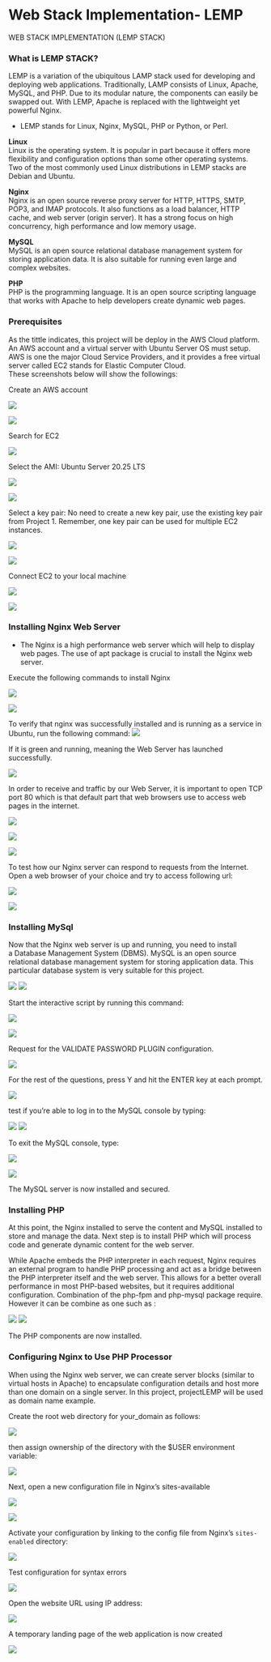 # Web Stack Implementation- LEMP
WEB STACK IMPLEMENTATION (LEMP STACK)

### What is LEMP STACK?
LEMP is a variation of the ubiquitous LAMP stack used for developing and deploying web applications. Traditionally, LAMP consists of Linux, Apache, MySQL, and PHP. Due to its modular nature, the components can easily be swapped out. With LEMP, Apache is replaced with the lightweight yet powerful Nginx.

* LEMP  stands for Linux, Nginx, MySQL, PHP or Python, or Perl.

**Linux**  
Linux is the operating system. It is popular in part because it offers more flexibility and configuration options than some other operating systems. Two of the most commonly used Linux distributions in LEMP stacks are Debian and Ubuntu.

**Nginx**  
Nginx is an open source reverse proxy server for HTTP, HTTPS, SMTP, POP3, and IMAP protocols. It also functions as a load balancer, HTTP cache, and web server (origin server). It has a strong focus on high concurrency, high performance and low memory usage. 

**MySQL**  
MySQL is an open source relational database management system for storing application data. It is also suitable for running even large and complex websites.

**PHP**  
PHP is the programming language.  It is an open source scripting language that works with Apache to help developers create dynamic web pages.

### Prerequisites

As the tittle indicates, this project will be deploy in the AWS Cloud platform.  An AWS account and a virtual server with Ubuntu Server OS must setup.
AWS is one the major Cloud Service Providers, and it provides a free virtual server called EC2 stands for Elastic Computer Cloud.  
These screenshots below will show the followings:

Create an AWS account

![](pics/aws.png)

![](pics/aws-console.png)

Search for EC2

![](pics/ec2.png)


Select the AMI: Ubuntu Server 20.25 LTS

![](pics/ec2-ami.png)

![](pics/ec2-type.png)

Select a key pair: No need to create a new key pair, use the existing key pair from Project 1. Remember, one key pair can be used for multiple EC2 instances.

![](pics/ec2-keypair-sel.png)

![](pics/ec2-summary.png)


Connect EC2 to your local machine

![](pics/GitBash.png)

![](pics/ec2-to-local-m.png)


### Installing Nginx Web Server

* The Nginx is a high performance web server which will help to display web pages. The use of apt package is crucial to install the Nginx web server. 

Execute the following commands to install Nginx

![](pics/nginx-install.png)

![](pics/nginx-install1.png)

To verify that nginx was successfully installed and is running as a service in Ubuntu, run the following command:
![](pics/nginx-succ-install.png)

If it is green and running, meaning the Web Server has launched successfully.

![](pics/nginx-green.png)

In order to receive and traffic by our Web Server, it is important to open TCP port 80 which is that default part that web browsers use to access web pages in the internet. 

![](pics/inbound-rule1.png)

![](pics/inbound-rule2.png)

![](pics/inbound-rule3.png)

To test how our Nginx server can respond to requests from the Internet. Open a web browser of your choice and try to access following url: 

![](pics/welcome0-nginx.png)

![](pics/welcome-nginx.png)

### Installing MySql

Now that the Nginx web server is up and running, you need to install a Database Management System (DBMS). MySQL is an open source relational database management system for storing application data. This particular database system is very suitable for this project.  

![](pics/mysql.png)
![](pics/mysql1.png)

Start the interactive script by running this command:

![](pics/mysql2.png)

![](pics/mysql3.png)


Request for the VALIDATE PASSWORD PLUGIN configuration.

![](pics/mysql4.png)

For the rest of the questions, press Y and hit the ENTER key at each prompt.

![](pics/mysql5.png)


test if you’re able to log in to the MySQL console by typing:

![](pics/mysql6.png)
![](pics/mysql7.png)

To exit the MySQL console, type:

![](pics/mysql8.png)

![](pics/mysql9.png)

The MySQL server is now installed and secured.

### Installing PHP

At this point, the Nginx installed to serve the content and MySQL installed to store and manage the data. Next step is to install PHP which will process code and generate dynamic content for the web server.

While Apache embeds the PHP interpreter in each request, Nginx requires an external program to handle PHP processing and act as a bridge between the PHP interpreter itself and the web server. This allows for a better overall performance in most PHP-based websites, but it requires additional configuration.
Combination of the php-fpm and php-mysql package require.  However it can be combine as one such as : 

![](pics/php.png)
![](pics/php1.png)

The PHP components are now installed.


### Configuring Nginx to Use PHP Processor

When using the Nginx web server, we can create server blocks (similar to virtual hosts in Apache) to encapsulate configuration details and host more than one domain on a single server. In this project, projectLEMP will be used as domain name example.

Create the root web directory for your_domain as follows:

![](pics/config-nginx.png)


then assign ownership of the directory with the $USER environment variable: 

![](pics/config-nginx1.png)



Next, open a new configuration file in Nginx’s sites-available

![](pics/config-nginx2.png)

![](pics/config-nginx3.png)


Activate your configuration by linking to the config file from Nginx’s `sites-enabled` directory:

![](pics/config-nginx4.png)

Test configuration for syntax errors 

![](pics/config-nginx5.png)


Open the website URL using IP address: 

![](pics/config-nginx6.png)

A temporary landing page of the web application is now created

![](pics/config-nginx7.png)


